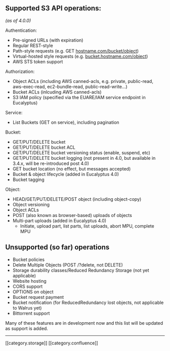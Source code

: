 
## Supported S3 API operations:
 _(as of 4.0.0)_ 

Authentication:


* Pre-signed URLs (with expiration)
* Regular REST-style
* Path-style requests (e.g. GET [hostname.com/bucket/object](http://hostname.com/bucket/object))
* Virtual-hosted style requests (e.g. [bucket.hostname.com/object](http://bucket.hostname.com/object))
* AWS STS token support

Authorization:


* Object ACLs (including AWS canned-acls, e.g. private, public-read, aws-exec-read, ec2-bundle-read, public-read-write...)
* Bucket ACLs (inlcuding AWS canned-acls)
* S3 IAM policy (specified via the EUARE/IAM service endpoint in Eucalyptus)

Service:


* List Buckets (GET on service), including pagination

Bucket:


* GET/PUT/DELETE bucket
* GET/PUT/DELETE bucket ACL
* GET/PUT/DELETE bucket versioning status (enable, suspend, etc)
* GET/PUT/DELETE bucket logging (not present in 4.0, but available in 3.4.x, will be re-introduced post 4.0)
* GET bucket location (no effect, but messages accepted)
* Bucket & object lifecycle (added in Eucalyptus 4.0)
* Bucket tagging

Object:


* HEAD/GET/PUT/DELETE/POST object (including object-copy)
* Object versioning
* Object ACLs
* POST (also known as browser-based) uploads of objects
* Multi-part uploads (added in Eucalyptus 4.0)
    * Initiate, upload part, list parts, list uploads, abort MPU, complete MPU

    


## [](https://github.com/eucalyptus/eucalyptus/wiki/Walrus-S3-API#unsupported-so-far-operations)Unsupported (so far) operations

* Bucket policies
* Delete Multiple Objects (POST /?delete, not DELETE)
* Storage durability classes/Reduced Redundancy Storage (not yet applicable)
* Website hosting
* CORS support
* OPTIONS on object
* Bucket request payment
* Bucket notification (for ReducedRedundancy lost objects, not applicable to Walrus yet)
* Bittorrent support

Many of these features are in development now and this list will be updated as support is added.



*****

[[category.storage]] 
[[category.confluence]] 
